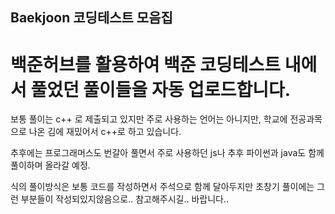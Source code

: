 ## Baekjoon 코딩테스트 모음집

# 백준허브를 활용하여 백준 코딩테스트 내에서 풀었던 풀이들을 자동 업로드합니다.

보통 풀이는 c++ 로 제출되고 있지만
주로 사용하는 언어는 아니지만, 학교에 전공과목으로 나온 김에 재밌어서 c++로 하고 있습니다.

추후에는 프로그래머스도 번갈아 풀면서
주로 사용하던 js나 추후 파이썬과 java도 함께 풀이하며 올라갈 예정.

식의 풀이방식은 보통 코드를 작성하면서 주석으로 함께 달아두지만
초창기 풀이에는 그런 부분들이 작성되있지않음으로.. 참고해주시길.. 바랍니다..
